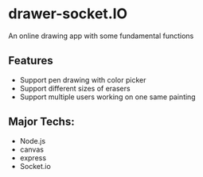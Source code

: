 # drawer-socket.IO
An online drawing app with some fundamental functions

## Features
- Support pen drawing with color picker
- Support different sizes of erasers
- Support multiple users working on one same painting

## Major Techs:
- Node.js
- canvas
- express 
- Socket.io